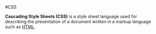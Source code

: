 #CSS
**Cascading Style Sheets (CSS)** is a style sheet language used for describing the presentation of a document written in a markup language such as [HTML](/wiki/HTML).